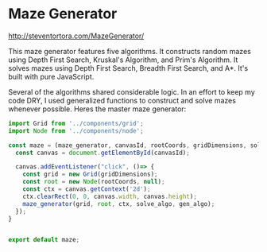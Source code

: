 # Maze Generator

http://steventortora.com/MazeGenerator/

This maze generator features five algorithms. It constructs random mazes using Depth First Search, Kruskal's Algorithm, and Prim's Algorithm. It solves mazes using Depth First Search, Breadth First Search, and A*. It's built with pure JavaScript.

Several of the algorithms shared considerable logic. In an effort to keep my code DRY, I used generalized functions to construct and solve mazes whenever possible. Heres the master maze generator:

```javascript
import Grid from '../components/grid';
import Node from '../components/node';

const maze = (maze_generator, canvasId, rootCoords, gridDimensions, solve_algo, gen_algo) => {
  const canvas = document.getElementById(canvasId);

  canvas.addEventListener("click", ()=> {
    const grid = new Grid(gridDimensions);
    const root = new Node(rootCoords, null);
    const ctx = canvas.getContext('2d');
    ctx.clearRect(0, 0, canvas.width, canvas.height);
    maze_generator(grid, root, ctx, solve_algo, gen_algo);
  });
}


export default maze;
```

